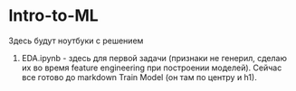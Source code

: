 # Intro-to-ML
Здесь будут ноутбуки с решением
1) EDA.ipynb - здесь для первой задачи (признаки не генерил, сделаю их во время feature engineering при построении моделей). Сейчас все готово до markdown Train Model (он там по центру и h1).
